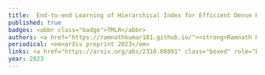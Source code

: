 ```yaml
---
title: 	End-to-end Learning of Hierarchical Index for Efficient Dense Retrieval (EHI)
published: true
badges: <abbr class="badge">TMLR</abbr>
authors: <a href="https://ramnathkumar181.github.io/"><strong>Ramnath Kumar</strong></a>, <a href="http://anshulmittal.org/">Anshul Mittal</a>, <a href="https://nilesh2797.github.io/">Nilesh Gupta</a>, <a href="https://homes.cs.washington.edu/~kusupati/">Aditya Kusupati</a>, <a href="https://www.cs.utexas.edu/~inderjit/">Inderjit S. Dhillon</a>, and <a href="https://www.prateekjain.org/">Prateek Jain</a>.
periodical: <em>arXiv preprint 2023</em>
links: <a href="https://arxiv.org/abs/2310.08891" class="boxed" role="button" target="_blank">PDF</a>
year: 2023
---
```


